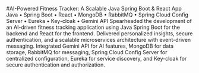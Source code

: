 #AI-Powered Fitness Tracker: A Scalable Java Spring Boot & React App 
Java • Spring Boot • React • MongoDB • RabbitMQ • Spring Cloud Config Server • Eureka • Key-cloak • Gemini API
Spearheaded the development of an AI-driven fitness tracking application using Java Spring Boot for the backend and React for the frontend. Delivered personalized insights, secure authentication, and a scalable microservices architecture with event-driven messaging. Integrated Gemini API for AI features, MongoDB for data storage, RabbitMQ for messaging, Spring Cloud Config Server for centralized configuration, Eureka for service discovery, and Key-cloak for secure authentication and authorization.


